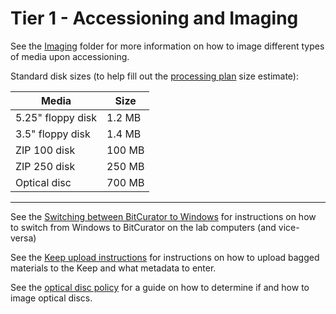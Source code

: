 # Tier 1 - Accessioning and Imaging

See the [Imaging](https://github.com/bedwards254/DAprocessingTiers/tree/master/Tier%201/Imaging) folder for more information on how to image different types of media upon accessioning. 

Standard disk sizes (to help fill out the [processing plan](https://emory.box.com/s/pak4s74af6sjzk62v0isi5jdgzwitvbw) size estimate):

| Media               | Size    |
|---------------------|---------|
| 5.25" floppy disk   | 1.2 MB  |
| 3.5" floppy disk    | 1.4 MB  |
| ZIP 100 disk        | 100 MB  |
| ZIP 250 disk        | 250 MB  |
| Optical disc        | 700 MB  |

---

See the [Switching between BitCurator to Windows](https://github.com/bedwards254/DAprocessingTiers/blob/master/Tier%201/Switching_BitCurator_Windows.md) for instructions on how to switch from Windows to BitCurator on the lab computers (and vice-versa)

See the [Keep upload instructions](https://github.com/bedwards254/DAprocessingTiers/blob/master/Tier%201/Keep_Ingest.md) for instructions on how to upload bagged materials to the Keep and what metadata to enter. 

See the [optical disc policy](https://github.com/bedwards254/DAprocessingTiers/blob/master/Tier%201/Optical_Disc_Policy.md) for a guide on how to determine if and how to image optical discs. 
